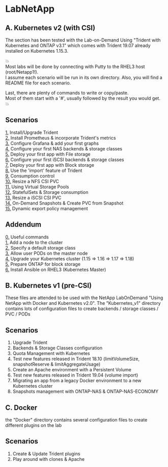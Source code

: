 # LabNetApp

## A. Kubernetes v2 (with CSI)

The section has been tested with the Lab-on-Demand Using "Trident with Kubernetes and ONTAP v3.1" which comes with Trident 19.07 already installed on Kubernetes 1.15.3.

:boom:  
Most labs will be done by connecting with Putty to the RHEL3 host (root/Netapp1!).  
I assume each scenario will be run in its own directory. Also, you will find a README file for each scenario.  

Last, there are plenty of commands to write or copy/paste.  
Most of them start with a '#', usually followed by the result you would get.  
:boom:  

Scenarios
---------
[1.](Kubernetes_v2/Scenarios/Scenario01) Install/Upgrade Trident  
[2.](Kubernetes_v2/Scenarios/Scenario02) Install Prometheus & incorporate Trident's metrics  
[3.](Kubernetes_v2/Scenarios/Scenario03) Configure Grafana & add your first graphs  
[4.](Kubernetes_v2/Scenarios/Scenario04) Configure your first NAS backends & storage classes  
[5.](Kubernetes_v2/Scenarios/Scenario05) Deploy your first app with File storage  
[6.](Kubernetes_v2/Scenarios/Scenario06) Configure your first iSCSI backends & storage classes  
[7.](Kubernetes_v2/Scenarios/Scenario07) Deploy your first app with Block storage  
[8.](Kubernetes_v2/Scenarios/Scenario08) Use the 'import' feature of Trident  
[9.](Kubernetes_v2/Scenarios/Scenario09) Consumption control  
[10.](Kubernetes_v2/Scenarios/Scenario10) Resize a NFS CSI PVC  
[11.](Kubernetes_v2/Scenarios/Scenario11) Using Virtual Storage Pools  
[12.](Kubernetes_v2/Scenarios/Scenario12) StatefulSets & Storage consumption  
[13.](Kubernetes_v2/Scenarios/Scenario13) Resize a iSCSI CSI PVC  
[14.](Kubernetes_v2/Scenarios/Scenario14) On-Demand Snapshots & Create PVC from Snapshot  
[15.](Kubernetes_v2/Scenarios/Scenario15) Dynamic export policy management  

Addendum
--------
[0.](Kubernetes_v2/Addendum/Addenda00) Useful commands    
[1.](Kubernetes_v2/Addendum/Addenda01) Add a node to the cluster  
[2.](Kubernetes_v2/Addendum/Addenda02) Specify a default storage class  
[3.](Kubernetes_v2/Addendum/Addenda03) Allow user PODs on the master node  
[4.](Kubernetes_v2/Addendum/Addenda04) Upgrade your Kubernetes cluster (1.15 => 1.16 => 1.17 => 1.18)  
[5.](Kubernetes_v2/Addendum/Addenda05) Prepare ONTAP for block storage  
[6.](Kubernetes_v2/Addendum/Addenda06) Install Ansible on RHEL3 (Kubernetes Master)  

## B. Kubernetes v1 (pre-CSI)

These files are attended to be used with the NetApp LabOnDemand "Using NetApp with Docker and Kubernetes v2.0".
The "Kubernetes_v1" directory contains lots of configuration files to create backends / storage classes / PVC / PODs

Scenarios
---------
1. Upgrade Trident
2. Backends & Storage Classes configuration
3. Quota Management with Kubernetes
4. Test new features released in Trident 18.10 (limitVolumeSize, snapshotReserve & limitAggregateUsage)
5. Create an Apache environment with a Persistent Volume
6. Test new features released in Trident 19.04 (volume import)
7. Migrating an app from a legacy Docker environment to a new Kubernetes cluster
8. Snapshots management with ONTAP-NAS & ONTAP-NAS-ECONOMY


## C. Docker

the "Docker" directory contains several configuration files to create different plugins on the lab

Scenarios
---------
1. Create & Update Trident plugins
2. Play around with clones & Apache